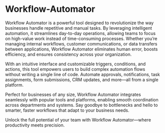 # Workflow-Automator
Workflow Automator is a powerful tool designed to revolutionize the way businesses handle repetitive and manual tasks. By leveraging intelligent automation, it streamlines day-to-day operations, allowing teams to focus on high-value work instead of time-consuming processes. Whether you’re managing internal workflows, customer communications, or data transfers between applications, Workflow Automator eliminates human error, boosts efficiency, and ensures consistency across your organization.

With an intuitive interface and customizable triggers, conditions, and actions, this tool empowers users to build complex automation flows without writing a single line of code. Automate approvals, notifications, task assignments, form submissions, CRM updates, and more—all from a single platform.

Perfect for businesses of any size, Workflow Automator integrates seamlessly with popular tools and platforms, enabling smooth coordination across departments and systems. Say goodbye to bottlenecks and hello to smarter, faster workflows that adapt to your business needs.

Unlock the full potential of your team with Workflow Automator—where productivity meets precision.
